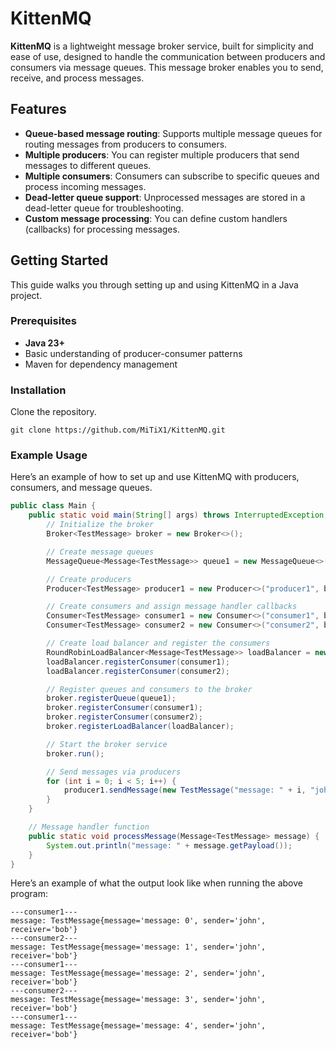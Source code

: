 # KittenMQ

**KittenMQ** is a lightweight message broker service, built for simplicity and ease of use, designed to handle the communication between producers and consumers via message queues. This message broker enables you to send, receive, and process messages.

## Features

- **Queue-based message routing**: Supports multiple message queues for routing messages from producers to consumers.
- **Multiple producers**: You can register multiple producers that send messages to different queues.
- **Multiple consumers**: Consumers can subscribe to specific queues and process incoming messages.
- **Dead-letter queue support**: Unprocessed messages are stored in a dead-letter queue for troubleshooting.
- **Custom message processing**: You can define custom handlers (callbacks) for processing messages.

## Getting Started

This guide walks you through setting up and using KittenMQ in a Java project.

### Prerequisites

- **Java 23+**
- Basic understanding of producer-consumer patterns
- Maven for dependency management

### Installation

Clone the repository.
```shell
git clone https://github.com/MiTiX1/KittenMQ.git
```

### Example Usage

Here’s an example of how to set up and use KittenMQ with producers, consumers, and message queues.

```java
public class Main {
    public static void main(String[] args) throws InterruptedException, IOException {
        // Initialize the broker
        Broker<TestMessage> broker = new Broker<>();

        // Create message queues
        MessageQueue<Message<TestMessage>> queue1 = new MessageQueue<>("queue1", broker.getDeadLetterQueue(), broker.getMessageStorePath());

        // Create producers
        Producer<TestMessage> producer1 = new Producer<>("producer1", broker, "queue1");

        // Create consumers and assign message handler callbacks
        Consumer<TestMessage> consumer1 = new Consumer<>("consumer1", broker, "queue1", Main::processMessage, 5000);
        Consumer<TestMessage> consumer2 = new Consumer<>("consumer2", broker, "queue1", Main::processMessage, 5000);

        // Create load balancer and register the consumers
        RoundRobinLoadBalancer<Message<TestMessage>> loadBalancer = new RoundRobinLoadBalancer<>(queue1);
        loadBalancer.registerConsumer(consumer1);
        loadBalancer.registerConsumer(consumer2);

        // Register queues and consumers to the broker
        broker.registerQueue(queue1);
        broker.registerConsumer(consumer1);
        broker.registerConsumer(consumer2);
        broker.registerLoadBalancer(loadBalancer);

        // Start the broker service
        broker.run();

        // Send messages via producers
        for (int i = 0; i < 5; i++) {
            producer1.sendMessage(new TestMessage("message: " + i, "john", "bob"));
        }
    }

    // Message handler function
    public static void processMessage(Message<TestMessage> message) {
        System.out.println("message: " + message.getPayload());
    }
}
```

Here’s an example of what the output look like when running the above program:

```shell
---consumer1---
message: TestMessage{message='message: 0', sender='john', receiver='bob'}
---consumer2---
message: TestMessage{message='message: 1', sender='john', receiver='bob'}
---consumer1---
message: TestMessage{message='message: 2', sender='john', receiver='bob'}
---consumer2---
message: TestMessage{message='message: 3', sender='john', receiver='bob'}
---consumer1---
message: TestMessage{message='message: 4', sender='john', receiver='bob'}
```
